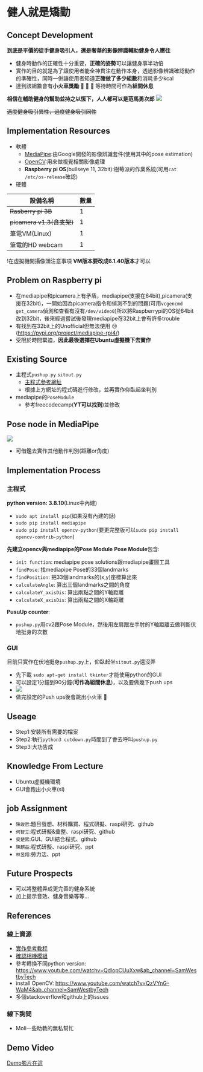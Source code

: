 # 健人就是矯勤

## Concept Development
**到底是平價的徒手健身吸引人，還是奢華的影像辨識輔助健身令人嚮往**
- 健身時動作的正確性十分重要，**正確的姿勢**可以讓健身事半功倍
- 實作的目的就是為了讓使用者能全神貫注在動作本身，透過影像辨識確認動作的準確性，同時一併讓使用者知道**正確做了多少組數**和消耗多少kcal
- 達到該組數會有**小火車獎勵** :train: :train: :train: 等待時間可作為**組間休息**


**相信在輔助健身的幫助並持之以恆下，人人都可以是范馬勇次郎**
![](https://i.imgur.com/RoK1cNw.png)

~~適度健身吸引異性，過度健身吸引同性~~
## Implementation Resources
- 軟體
  - [MediaPipe](https://google.github.io/mediapipe):由Google開發的影像辨識套件(使用其中的pose estimation)
  - [OpenCV](https://opencv.org/):用來做視覺相關影像處理
  - **Raspberry pi OS**(bullseye 11, 32bit):樹莓派的作業系統(可用```cat /etc/os-release```確認)
- 硬體

|設備名稱|數量|
|-----|--------|
|~~Rasberry pi 3B~~|1       |
|~~picamera v1.3(含支架)~~ |1      |
|筆電VM(Linux)|1|
|筆電的HD webcam| 1|

!在虛擬機開攝像頭注意事項
**VM版本要改成6.1.40版本**才可以

## Problem on Raspberry pi
- 在mediapipe和picamera上有矛盾，mediapipe(支援在64bit),picamera(支援在32bit)，一開始因為picamera指令和偵測不到的問題(可用```vcgencmd get_camera```偵測和查看有沒有```/dev/video0```)所以將Raspberrypi的OS從64bit改到32bit，後來經過嘗試後發現mediapipe在32bit上會有許多trouble
- 有找到在32bit上的Unofficial但無法使用  :cry:(https://pypi.org/project/mediapipe-rpi4/)
- 受限於時間緊迫，**因此最後選擇在Ubuntu虛擬機下去實作**

## Existing Source
- 主程式```pushup.py``` ```sitout.py```
  - [主程式參考網址](https://circuitdigest.com/microcontroller-projects/push-up-counter-using-raspberry-pi-4-and-mediapipe)
  - 根據上方網址的程式碼進行修改，並再實作仰臥起坐判別
- mediapipe的```PoseModule```
  - 參考freecodecamp(**YT可以找到**)並修改

## Pose node in MediaPipe
![](https://i.imgur.com/Kdp0rM7.png)
- 可借鑑去實作其他動作判別(距離or角度)

## Implementation Process
### 主程式
**python version: 3.8.10**(Linux中內建)
- ```sudo apt install pip```(如果沒有內建的話)
- ```sudo pip install mediapipe```
- ```sudo pip install opencv-python```(要更完整版可以```sudo pip install opencv-contrib-python```)

**先建立opencv與mediapipe的Pose Module**
**Pose Module**包含:
- ```init function```: mediapipe pose solutions跟mediapipe畫圖工具
- ```findPose```: 找mediapipe Pose的33個landmarks
- ```findPosition```: 把33個landmarks的(x,y)座標算出來
- ```calculateAngle```: 算出三個landmarks之間的角度
- ```calculateY_axisDis```: 算出兩點之間的Y軸距離
- ```calculateX_axisDis```: 算出兩點之間的X軸距離

**PusuUp counter**: 
- ```pushup.py```用cv2跟Pose Module，然後用左肩跟左手肘的Y軸距離去做判斷伏地挺身的次數

### GUI
目前只實作在伏地挺身```pushup.py```上，仰臥起坐```sitout.py```還沒弄
- 先下載 ```sudo apt-get install tkinter```才能使用python的GUI
- 可以設定1分鐘到90分鐘(**可作為組間休息**)，以及要做幾下push ups
- ![](https://i.imgur.com/KjSVVOw.png)
- 做完設定的Push ups後會跳出小火車 :train: 

## Useage
- Step1:安裝所有需要的檔案
- Step2:執行```python3 cutdown.py```時間到了會去呼叫```pushup.py```
- Step3:大功告成

## Knowledge From Lecture
- Ubuntu虛擬機環境
- GUI會跑出小火車(sl)

## job Assignment
- ```陳竣哲```:題目發想、材料購買、程式研擬、raspi研究、github
- ```何智立```:程式研擬&彙整、raspi研究、github
- ```吳楚熙```:GUI、GUI結合程式、github
- ```陳麒益```:程式研擬、raspi研究、ppt
- ```林昱翔```:勞力活、ppt

## Future Prospects
- 可以將整體弄成更完善的健身系統
- 加上提示音效、健身音樂等等...

## References
### 線上資源
- [實作參考教程](https://circuitdigest.com/microcontroller-projects/push-up-counter-using-raspberry-pi-4-and-mediapipe)
- [確認相機模組](https://raspberrytips.com/troubleshooting-camera-module/)
- 參考轉換不同python version:
https://www.youtube.com/watchv=QdlopCUuXxw&ab_channel=SamWestbyTech
- install OpenCV:
https://www.youtube.com/watch?v=QzVYnG-WaM4&ab_channel=SamWestbyTech
- 多個stackoverflow和github上的issues

### 線下詢問
- Moli一些助教的無私幫忙

## Demo Video
[Demo影片在這]()
